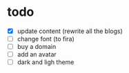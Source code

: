 # todo

- [x] update content (rewrite all the blogs)
- [ ] change font (to fira)
- [ ] buy a domain
- [ ] add an avatar
- [ ] dark and ligh theme
